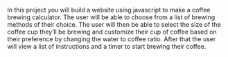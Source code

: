 In this project you will build a website using javascript to make a coffee brewing calculator. The user will be able to choose from a list of brewing methods of their choice. The user will then be able to select the size of the coffee cup they’ll be brewing and customize their cup of coffee based on their preference by changing the water to coffee ratio. After that the user will view a list of instructions and a timer to start brewing their coffee.
